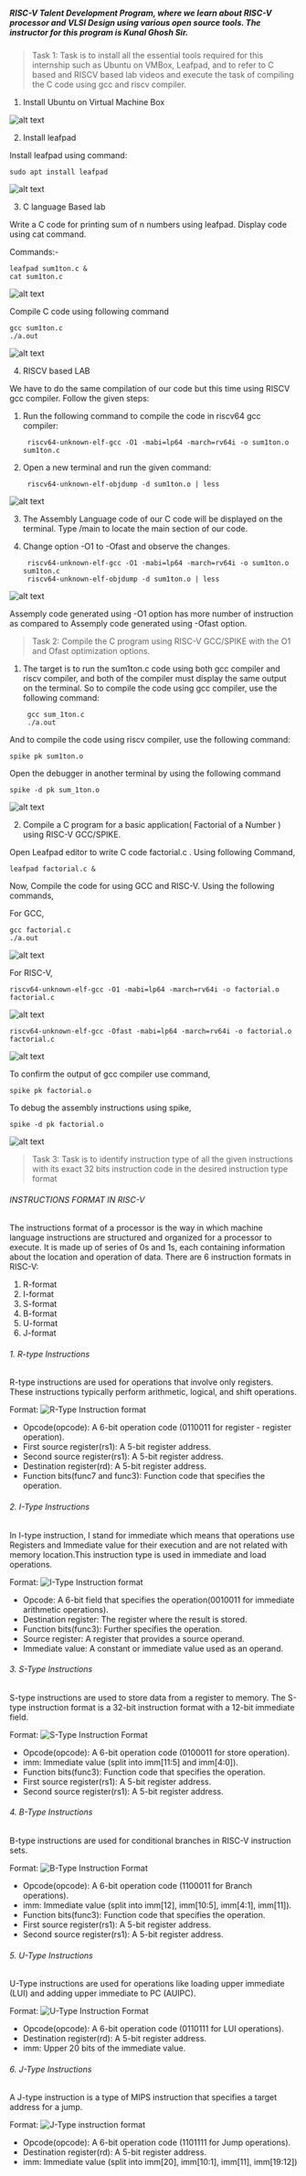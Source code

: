 ##### RISC-V Talent Development Program, where we learn about RISC-V processor and VLSI Design using various open source tools. The instructor for this program is Kunal Ghosh Sir.

>Task 1: Task is to install all the essential tools required for this internship such as Ubuntu on VMBox, Leafpad, and to refer to C based and RISCV based lab videos and execute the task of compiling the C code using gcc and riscv compiler.

1. Install Ubuntu on Virtual Machine Box

![alt text](<Task-1/virtualbox installation.png>)

2. Install leafpad 

Install leafpad using command:

    sudo apt install leafpad

![alt text](<Task-1/leafpad installed.png>)

3. C language Based lab

Write a C code for printing sum of n numbers using leafpad. Display code using cat command.

Commands:-

    leafpad sum1ton.c &
    cat sum1ton.c

![alt text](<Task-1/c code sum1ton.png>) 

Compile C code using following command

    gcc sum1ton.c
    ./a.out

![alt text](<Task-1/c code compilation.png>)

4. RISCV based LAB

We have to do the same compilation of our code but this time using RISCV gcc compiler. Follow the given steps:

1. Run the following command to compile the code in riscv64 gcc compiler:
    
        riscv64-unknown-elf-gcc -O1 -mabi=lp64 -march=rv64i -o sum1ton.o sum1ton.c

2. Open a new terminal and run the given command:

        riscv64-unknown-elf-objdump -d sum1ton.o | less

![alt text](<Task-1/O1 riscv  code.png>)

3. The Assembly Language code of our C code will be displayed on the terminal. Type /main to locate the main section of our code.

4. Change option -O1 to -Ofast and observe the changes.

        riscv64-unknown-elf-gcc -O1 -mabi=lp64 -march=rv64i -o sum1ton.o sum1ton.c
        riscv64-unknown-elf-objdump -d sum1ton.o | less

![alt text](<Task-1/Ofast riscv code.png>)

Assemply code generated using -O1 option has more number of instruction as compared to Assemply code generated using -Ofast option.

> Task 2: Compile the C program using RISC-V GCC/SPIKE with the O1 and Ofast optimization options.

1. The target is to run the sum1ton.c code using both gcc compiler and riscv compiler, and both of the compiler must display the same output on the terminal. So to compile the code using gcc compiler, use the following command:

        gcc sum_1ton.c  
        ./a.out

And to compile the code using riscv compiler, use the following command:

    spike pk sum1ton.o

Open the debugger in another terminal by using the following command

    spike -d pk sum_1ton.o

![alt text](<Task-2/Spike debug sum1ton.png>)

2. Compile a C program for a basic application( Factorial of a Number ) using RISC-V GCC/SPIKE.

Open Leafpad editor to write C code factorial.c . Using following Command,

    leafpad factorial.c &

Now, Compile the code for using GCC and RISC-V. Using the following commands,

For GCC,

    gcc factorial.c 
    ./a.out

![alt text](<Task-2/factorial c code and compilation using gcc, riscv-gcc, spike.png>)

For RISC-V,

    riscv64-unknown-elf-gcc -O1 -mabi=lp64 -march=rv64i -o factorial.o factorial.c

![alt text](<Task-2/O1 assembly code for factorial c code.png>)

    riscv64-unknown-elf-gcc -Ofast -mabi=lp64 -march=rv64i -o factorial.o factorial.c

![alt text](<Task-2/Ofast assemble code for factorial c code.png>)

To confirm the output of gcc compiler use command,

    spike pk factorial.o

To debug the assembly instructions using spike,

    spike -d pk factorial.o 

![alt text](<Task-2/factorial c code and compilation using gcc, riscv-gcc, spike.png>)

> Task 3: Task is to identify instruction type of all the given instructions with its exact 32 bits instruction code in the desired instruction type format

###### INSTRUCTIONS FORMAT IN RISC-V
The instructions format of a processor is the way in which machine language instructions are structured and organized for a processor to execute. It is made up of series of 0s and 1s, each containing information about the location and operation of data.
There are 6 instruction formats in RISC-V:

1. R-format
2. I-format
3. S-format
4. B-format
5. U-format
6. J-format

###### 1. R-type Instructions
R-type instructions are used for operations that involve only registers. These instructions typically perform arithmetic, logical, and shift operations.

Format: 
![R-Type Instruction format](<Task-3/R-Type%20instruction%20format.png>)

* Opcode(opcode): A 6-bit operation code (0110011 for register - register operation).
* First source register(rs1): A 5-bit register address.
* Second source register(rs1): A 5-bit register address.
* Destination register(rd): A 5-bit register address.
* Function bits(func7 and func3): Function code that specifies the operation.

###### 2. I-Type Instructions
In I-type instruction, I stand for immediate which means that operations use Registers and Immediate value for their execution and are not related with memory location.This instruction type is used in immediate and load operations.

Format:
![I-Type Instruction format](Task-3/I-Type%20instructions%20format.png)

- Opcode: A 6-bit field that specifies the operation(0010011 for immediate arithmetic operations).
- Destination register: The register where the result is stored.
- Function bits(func3): Further specifies the operation.
- Source register: A register that provides a source operand.
- Immediate value: A constant or immediate value used as an operand.

###### 3. S-Type Instructions
S-type instructions are used to store data from a register to memory. The S-type instruction format is a 32-bit instruction format with a 12-bit immediate field.

Format:
![S-Type Instruction Format](<Task-3/S-Type instruction format.png>)

* Opcode(opcode): A 6-bit operation code (0100011 for store operation).
* imm: Immediate value (split into imm[11:5] and imm[4:0]).
* Function bits(func3): Function code that specifies the operation.
* First source register(rs1): A 5-bit register address.
* Second source register(rs1): A 5-bit register address.

###### 4. B-Type Instructions
B-type instructions are used for conditional branches in RISC-V instruction sets.

Format:
![B-Type Instruction Format](<Task-3/B-Type Instruction Format.png>)

* Opcode(opcode): A 6-bit operation code (1100011 for Branch operations).
* imm: Immediate value (split into imm[12], imm[10:5], imm[4:1], imm[11]).
* Function bits(func3): Function code that specifies the operation.
* First source register(rs1): A 5-bit register address.
* Second source register(rs1): A 5-bit register address.

###### 5. U-Type Instructions
U-Type instructions are used for operations like loading upper immediate (LUI) and adding upper immediate to PC (AUIPC).

Format:
![U-Type Instruction Format](<Task-3/U-type instructions type.png>)

* Opcode(opcode): A 6-bit operation code (0110111 for LUI operations).
* Destination register(rd): A 5-bit register address.
* imm: Upper 20 bits of the immediate value.

###### 6. J-Type Instructions
A J-type instruction is a type of MIPS instruction that specifies a target address for a jump.

Format:
![J-Type instruction format](<Task-3/J-Type instruction format.png>)

* Opcode(opcode): A 6-bit operation code (1101111 for Jump operations).
* Destination register(rd): A 5-bit register address.
* imm: Immediate value (split into imm[20], imm[10:1], imm[11], imm[19:12])